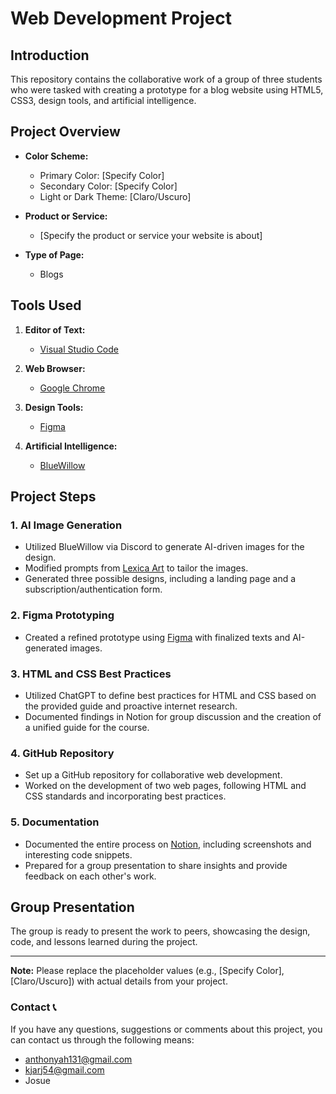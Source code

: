 # Web Development Project

## Introduction

This repository contains the collaborative work of a group of three students who were tasked with creating a prototype for a blog website using HTML5, CSS3, design tools, and artificial intelligence.

## Project Overview

- **Color Scheme:**
  - Primary Color: [Specify Color]
  - Secondary Color: [Specify Color]
  - Light or Dark Theme: [Claro/Uscuro]

- **Product or Service:**
  - [Specify the product or service your website is about]

- **Type of Page:**
  - Blogs

## Tools Used

1. **Editor of Text:**
   - [Visual Studio Code](https://code.visualstudio.com/)

2. **Web Browser:**
   - [Google Chrome](https://www.google.com/chrome/)

3. **Design Tools:**
   - [Figma](https://www.figma.com/)

4. **Artificial Intelligence:**
   - [BlueWillow](https://lexica.art/)

## Project Steps

### 1. AI Image Generation

- Utilized BlueWillow via Discord to generate AI-driven images for the design.
- Modified prompts from [Lexica Art](https://lexica.art/) to tailor the images.
- Generated three possible designs, including a landing page and a subscription/authentication form.

### 2. Figma Prototyping

- Created a refined prototype using [Figma](https://www.figma.com/) with finalized texts and AI-generated images.

### 3. HTML and CSS Best Practices

- Utilized ChatGPT to define best practices for HTML and CSS based on the provided guide and proactive internet research.
- Documented findings in Notion for group discussion and the creation of a unified guide for the course.

### 4. GitHub Repository

- Set up a GitHub repository for collaborative web development.
- Worked on the development of two web pages, following HTML and CSS standards and incorporating best practices.

### 5. Documentation

- Documented the entire process on [Notion](https://www.notion.so/), including screenshots and interesting code snippets.
- Prepared for a group presentation to share insights and provide feedback on each other's work.

## Group Presentation

The group is ready to present the work to peers, showcasing the design, code, and lessons learned during the project.

---

**Note:** Please replace the placeholder values (e.g., [Specify Color], [Claro/Uscuro]) with actual details from your project.

### Contact 📞

If you have any questions, suggestions or comments about this project, you can contact us through the following means:

- anthonyah131@gmail.com
- kjarj54@gmail.com
- Josue
